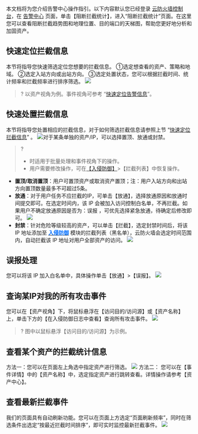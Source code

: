 本文档将为您介绍告警中心操作指引。以下内容默认您已经登录 [云防火墙控制台](https://console.cloud.tencent.com/cfw/warncenter)，在 [告警中心](https://console.cloud.tencent.com/cfw/warncenter/event) 页面，单击【阻断拦截统计】，进入“阻断拦截统计”页面。在这里您可以查看阻断拦截趋势图和地理位置、目的端口的天梯图，帮助您更好地分析和加固资产。

## 快速定位拦截信息[](id:kuaisudingweilanjiexinxi)

本节将指导您快速筛选定位您想要的拦截信息。
①选定想查看的资产、策略和地域。
②选定入站方向或出站方向。
③选定处置状态，您可以根据拦截时间、统计频率和拦截频率进行排序筛选。
![](https://main.qcloudimg.com/raw/df010c90cf5eda8b255f133a3ca8320b.png)
> ? 以资产视角为例。事件视角可参考 “[快速定位告警信息](#kuaisudingweijingao)”。

## 快速处置拦截信息

本节将指导您处置相应的拦截信息，对于如何筛选拦截信息请参照上节 “[快速定位拦截信息](#kuaisudingweilanjiexinxi)” 。
![](https://main.qcloudimg.com/raw/de3f229c8a898b132a54b61b553918e1.png)对于某条单独的资产/IP，可以选择置顶、放通或封禁。
> ? 
> - 时适用于批量处理和事件视角下的操作。
> - 用户需要修改操作，可在[【入侵防御】](https://console.cloud.tencent.com/cfw/ips)>【拦截列表】中恢复操作。

 - **置顶/取消置顶**：用户可置顶资产或取消资产置顶；注：用户入站方向和出站方向置顶数量最多不可超过5条。
 - **放通**：对于用户任务不应拦截的IP，可单击【放通】，选择放通原因和放通时间提交即可。在选定时间内，该 IP 会被加入访问控制白名单，不再拦截。如果用户不确定放通原因是否为：误报 ，可优先选择紧急放通，待确定后修改即可。
![](https://main.qcloudimg.com/raw/9e89eee3547ab8b22bcc340bf06b194e.png)
 - **封禁**：针对危险等级较高的资产，可以单击【拦截】，选定封禁时间后，将该 IP 地址添加至 [<font color=#006EFF>**入侵防御**</font>](https://console.cloud.tencent.com/cfw/ips) 模块的拦截列表（黑名单），云防火墙会选定时间范围内，自动拦截该 IP 地址对用户全部资产的访问。
![](https://main.qcloudimg.com/raw/975972328aae9fca598414e39008c41a.png)


## 误报处理

您可以将该 IP 加入白名单中，具体操作单击【放通】>【误报】。
![](https://main.qcloudimg.com/raw/72d9080a26f9d57dd7e0031e191ddfd7.jpg)

## 查询某IP对我的所有攻击事件

您可以在【资产视角】下，将鼠标悬浮在【访问目的/访问源】或【资产名称】上，单击下方的【在入侵防御日志中查看】查询所有攻击事件。
![](https://main.qcloudimg.com/raw/f2a67ab6b229de71c3d1cf2e4f8810aa.png)
>? 图中以鼠标悬浮【访问目的/访问源】为示例。

## 查看某个资产的拦截统计信息

方法一：您可以在页面左上角选中指定资产进行筛选。
![](https://main.qcloudimg.com/raw/820a2ca066e4589f27fe409bf676a197.png)
方法二：
您可以在【事件详情】中的【资产名称】中，选定指定资产进行跳转查看。详情操作请参考【资产中心】。

## 查看最新拦截事件

我们的页面具有自动刷新功能。您可以在页面上方选定“页面刷新频率”，同时在筛选条件出选定“按最近拦截时间排序”，即可实时监控最新拦截事件。
![](https://main.qcloudimg.com/raw/ea92c5a7721de43db20d201fdea42d92.png)
